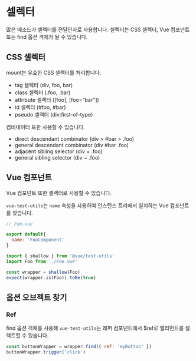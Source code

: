 # 셀렉터

많은 메소드가 셀렉터를 전달인자로 사용합니다. 셀렉터는 CSS 셀렉터, Vue 컴포넌트 또는 find 옵션 객체가 될 수 있습니다.

## CSS 셀렉터

mount는 유효한 CSS 셀렉터를 처리합니다.

- tag 셀렉터 (div, foo, bar)
- class 셀렉터 (.foo, .bar)
- attribute 셀렉터 ([foo], [foo="bar"])
- id 셀렉터 (#foo, #bar)
- pseudo 셀렉터 (div:first-of-type)

컴비네이터 또한 사용할 수 있습니다.

- direct descendant combinator (div > #bar > .foo)
- general descendant combinator (div #bar .foo)
- adjacent sibling selector (div + .foo)
- general sibling selector (div ~ .foo)

## Vue 컴포넌트

Vue 컴포넌트 또한 셀렉터로 사용할 수 있습니다.

`vue-test-utils`는 `name` 속성을 사용하여 인스턴스 트리에서 일치하는 Vue 컴포넌트를 찾습니다.

```js
// Foo.vue

export default{
  name: 'FooComponent'
}
```

```js
import { shallow } from '@vue/test-utils'
import Foo from './Foo.vue'

const wrapper = shallow(Foo)
expect(wrapper.is(Foo)).toBe(true)
```

## 옵션 오브젝트 찾기

### Ref

find 옵션 객체를 사용해 `vue-test-utils`는 래퍼 컴포넌트에서 $ref로 엘리먼트를 셀렉트할 수 있습니다.

```js
const buttonWrapper = wrapper.find({ ref: 'myButton' })
buttonWrapper.trigger('click')
```

